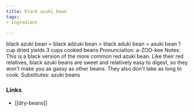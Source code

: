 ```yaml
---
title: black azuki bean
tags:
- ingredient

---
```

black azuki bean = black adzuki bean = black aduki bean = asuki bean 1 cup dried yields 3 cups cooked beans Pronunciation: a-ZOO-kee Notes: This is a black version of the more common red azuki bean. Like their red relatives, black azuki beans are sweet and relatively easy to digest, so they won't make you as gassy as other beans. They also don't take as long to cook. Substitutes: azuki beans

### Links

* [[dry-beans]]
